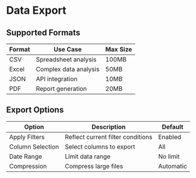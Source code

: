 # Data Export

## Supported Formats

| Format | Use Case              | Max Size |
| ------ | --------------------- | -------- |
| CSV    | Spreadsheet analysis  | 100MB    |
| Excel  | Complex data analysis | 50MB     |
| JSON   | API integration       | 10MB     |
| PDF    | Report generation     | 20MB     |

## Export Options

| Option           | Description                       | Default   |
| ---------------- | --------------------------------- | --------- |
| Apply Filters    | Reflect current filter conditions | Enabled   |
| Column Selection | Select columns to export          | All       |
| Date Range       | Limit data range                  | No limit  |
| Compression      | Compress large files              | Automatic |
